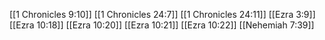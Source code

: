 [[1 Chronicles 9:10]]
[[1 Chronicles 24:7]]
[[1 Chronicles 24:11]]
[[Ezra 3:9]]
[[Ezra 10:18]]
[[Ezra 10:20]]
[[Ezra 10:21]]
[[Ezra 10:22]]
[[Nehemiah 7:39]]
